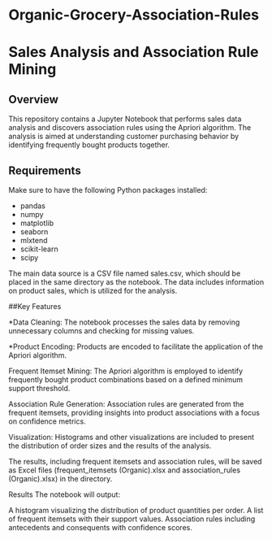 # Organic-Grocery-Association-Rules
# Sales Analysis and Association Rule Mining

## Overview

This repository contains a Jupyter Notebook that performs sales data analysis and discovers association rules using the Apriori algorithm. The analysis is aimed at understanding customer purchasing behavior by identifying frequently bought products together.

## Requirements

Make sure to have the following Python packages installed:

- pandas
- numpy
- matplotlib
- seaborn
- mlxtend
- scikit-learn
- scipy

The main data source is a CSV file named sales.csv, which should be placed in the same directory as the notebook. The data includes information on product sales, which is utilized for the analysis.

##Key Features

*Data Cleaning: The notebook processes the sales data by removing unnecessary columns and checking for missing values.

*Product Encoding: Products are encoded to facilitate the application of the Apriori algorithm.

Frequent Itemset Mining: The Apriori algorithm is employed to identify frequently bought product combinations based on a defined minimum support threshold.

Association Rule Generation: Association rules are generated from the frequent itemsets, providing insights into product associations with a focus on confidence metrics.

Visualization: Histograms and other visualizations are included to present the distribution of order sizes and the results of the analysis.


The results, including frequent itemsets and association rules, will be saved as Excel files (frequent_itemsets (Organic).xlsx and association_rules (Organic).xlsx) in the directory.

Results
The notebook will output:

A histogram visualizing the distribution of product quantities per order.
A list of frequent itemsets with their support values.
Association rules including antecedents and consequents with confidence scores.
